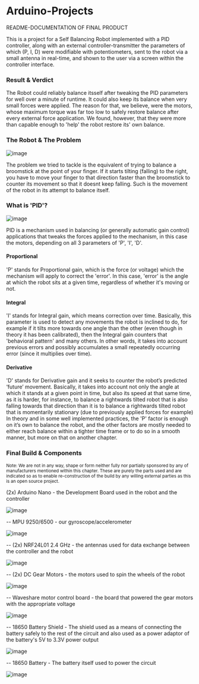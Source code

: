 # Arduino-Projects
README-DOCUMENTATION OF FINAL PRODUCT

This is a project for a Self Balancing Robot implemented with a PID controller, along with an external controller-transmitter the parameters of which (P, I, D) were modifiable with potentiometers, sent to the robot via a small antenna in real-time, and shown to the user via a screen within the controller interface.

### Result & Verdict

The Robot could reliably balance itsself after tweaking the PID parameters for well over a minute of runtime. It could also keep its balance when very small forces were applied. The reason for that, we believe, were the motors, whose maximum torque was far too low to safely restore balance after every external force application. We found, however, that they were more than capable enough to 'help' the robot restore its' own balance.

### The Robot & The Problem

![image](https://user-images.githubusercontent.com/85502727/211286341-6cc500b6-dd4f-448a-903a-a8ca0f5fd206.png)

The problem we tried to tackle is the equivalent of trying to balance a broomstick at the point of your finger. If it starts tilting (falling) to the right, you have to move your finger to that direction faster than the broomstick to counter its movement so that it doesnt keep falling. Such is the movement of the robot in its attempt to balance itself. 

### What is 'PID'?

![image](https://user-images.githubusercontent.com/85502727/211288493-f618b9b6-6302-440d-a427-da46e0e66604.png)

PID is a mechanism used in balancing (or generally automatic gain control) applications that tweaks the forces applied to the mechanism, in this case the motors, depending on all 3 parameters of 'P', 'I', 'D'. 
#### Proportional
'P' stands for Proportional gain, which is the force (or voltage) which the mechanism will apply to correct the 'error'. In this case, 'error' is the angle at which the robot sits at a given time, regardless of whether it's moving or not. 
#### Integral
'I' stands for Integral gain, which means correction over time. Basically, this parameter is used to detect any movements the robot is inclined to do, for example if it tilts more towards one angle than the other (even though in theory it has been calibrated), then the Integral gain counters that 'behavioral pattern' and many others. In other words, it takes into account previous errors and possibly accumulates a small repeatedly occurring error (since it multiplies over time). 
#### Derivative
'D' stands for Derivative gain and it seeks to counter the robot’s predicted ‘future’ movement. Basically, it takes into account not only the angle at which it stands at a given point in time, but also its speed at that same time, as it is harder, for instance, to balance a rightwards tilted robot that is also falling towards that direction than it is to balance a rightwards tilted robot that is momentarily stationary (due to previously applied forces for example)  In theory and in some well implemented practices, the 'P' factor is enough on it’s own to balance the robot, and the other factors are mostly needed to either reach balance within a tighter time frame or to do so in a smooth manner, but more on that on another chapter.

### Final Build & Components
<sub> Note: We are not in any way, shape or form neither fully nor partially sponsored by any of manufacturers mentioned within this chapter. These are purely the parts used and are indicated so as to enable re-construction of the build by any willing external parties as this is an open source project. <sub>

(2x) Arduino Nano - the Development Board used in the robot and the controller
  
  ![image](https://user-images.githubusercontent.com/85502727/211302574-4858270a-e53b-4300-aad7-e04388e31a7d.png)

  --
MPU 9250/6500 - our gyroscope/accelerometer
  
  ![image](https://user-images.githubusercontent.com/85502727/211302731-3a1371b1-bee2-4a21-be91-8d25317fbee2.png)

  --
(2x) NRF24L01 2.4 GHz - the antennas used for data exchange between the controller and the robot
  
  ![image](https://user-images.githubusercontent.com/85502727/211302890-82fa659f-fd86-46b3-a258-83e731cead0f.png)

  --
(2x) DC Gear Motors - the motors used to spin the wheels of the robot
 
  ![image](https://user-images.githubusercontent.com/85502727/211303588-1f49b88f-a3f0-4e04-ad51-c892a1abb89d.png)

  --
Waveshare motor control board - the board that powered the gear motors with the appropriate voltage
  
  ![image](https://user-images.githubusercontent.com/85502727/211303561-10ae012e-05a9-4fb4-a650-570b0b85141c.png)

  --
18650 Battery Shield - The shield used as a means of connecting the battery safely to the rest of the circuit and also used as a power adaptor of the battery's 5V to 3.3V power output
  
  ![image](https://user-images.githubusercontent.com/85502727/211303840-d92bc0a7-0738-48c7-9658-00c9524394d4.png)

  --
18650 Battery - The battery itself used to power the circuit
  
  ![image](https://user-images.githubusercontent.com/85502727/211307156-86df0010-f314-48e3-b3e4-b0b88fa11951.png)



